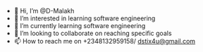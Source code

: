 - 👋 Hi, I’m @D-Malakh
- 👀 I’m interested in learning software engineering
- 🌱 I’m currently learning software engineering 
- 💞️ I’m looking to collaborate on reaching specific goals
- 📫 How to reach me on +2348132959158/ dstix4u@gmail.com

<!---
D-Malakh/D-Malakh is a ✨ special ✨ repository because its `README.md` (this file) appears on your GitHub profile.
You can click the Preview link to take a look at your changes.
--->
